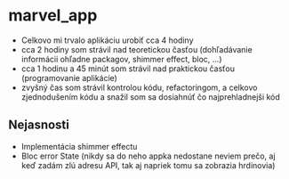 # marvel_app
  * Celkovo mi trvalo aplikáciu urobiť cca 4 hodiny
  * cca 2 hodiny som strávil nad teoretickou časťou (dohľadávanie informácii ohľadne packagov, shimmer effect, bloc, ...)
  * cca 1 hodinu a 45 minút som strávil nad praktickou časťou (programovanie aplikácie)
  * zvyšný čas som strávil kontrolou kódu, refactoringom, a celkovo zjednodušením kódu a snažil som sa dosiahnúť čo najprehladnejši kód
## Nejasnosti 
  * Implementácia shimmer effectu
  * Bloc error State (nikdy sa do neho appka nedostane neviem prečo, aj keď zadám zlú adresu API, tak aj napriek tomu sa zobrazia hrdinovia)


